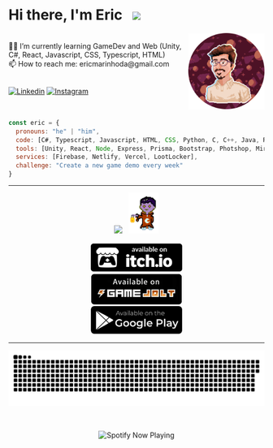<div>
<h1> Hi there, I'm Eric &nbsp <img src="https://giffiles.alphacoders.com/360/36088.gif" width="23"></h1></div>
<img align='right' src="Eric by Oginy - Github.png" width="150">
<br>👨‍💻 I’m currently learning GameDev and Web (Unity, C#, React, Javascript, CSS, Typescript, HTML)
<br>📫 How to reach me: ericmarinhoda@gmail.com
<br>
<br>
<p>
  <a href="https://www.linkedin.com/in/eric-marinho/"><img alt="Linkedin" title="Linkedin" src="https://img.shields.io/badge/linkedin-696982.svg?style=for-the-badge&logo=linkedin&logoColor=white" style="max-width: 100%;"></a>
  <a href="https://www.instagram.com/ilidammadz/"><img alt="Instagram" title="Instagram" src="https://img.shields.io/badge/instagram-806982.svg?style=for-the-badge&logo=instagram&logoColor=white" style="max-width: 100%;"></a>
</p>
<br>

```javascript
const eric = {
  pronouns: "he" | "him",
  code: [C#, Typescript, Javascript, HTML, CSS, Python, C, C++, Java, R],
  tools: [Unity, React, Node, Express, Prisma, Bootstrap, Photshop, Miro],
  services: [Firebase, Netlify, Vercel, LootLocker],
  challenge: "Create a new game demo every week"
}
```
 
<hr>
<div align='center'>
  <img src="https://fortnitefontgenerator.com/img.php?fontsize=38&textcolor=ffa657&text=My+Games" width="200"/>
  &nbsp <img src="Dracoide.gif" width="60">
<div/>
<br>
<div align='center'>
  <a href="https://ilidam.itch.io"><img src="badge-color.svg" width="180"/></a>
</div>
<div align='center'>
  <a href="https://gamejolt.com/@Ilidam"><img src="gamejolt.png" width="180"/></a>
</div>
<div align='center'>
  <a href="https://play.google.com/store/apps/dev?id=7388088919781492539"><img src="playstore.png" width="180"/></a>
</div>

<hr color="black">
<p align='center'>
  <img src="github-user-contribution.svg">
</p>

<br>
<p align='center'>
  <img align='center' src="https://spotify-now-playing-alpha-one.vercel.app/api/spotify/" alt="Spotify Now Playing" width="350"/>
</p>

